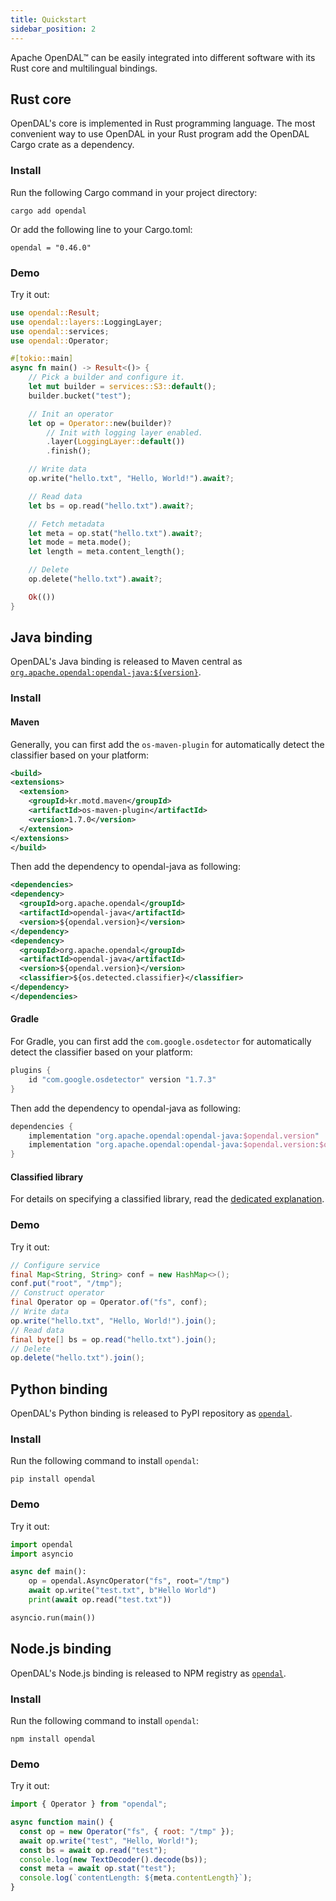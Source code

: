 ```yaml
---
title: Quickstart
sidebar_position: 2
---
```


Apache OpenDAL™ can be easily integrated into different software with its Rust core and multilingual bindings.

## Rust core

OpenDAL's core is implemented in Rust programming language. The most convenient way to use OpenDAL in your Rust program add the OpenDAL Cargo crate as a dependency.

### Install

Run the following Cargo command in your project directory:

```shell
cargo add opendal
```

Or add the following line to your Cargo.toml:

```shell
opendal = "0.46.0"
```

### Demo

Try it out:

```rust
use opendal::Result;
use opendal::layers::LoggingLayer;
use opendal::services;
use opendal::Operator;

#[tokio::main]
async fn main() -> Result<()> {
    // Pick a builder and configure it.
    let mut builder = services::S3::default();
    builder.bucket("test");

    // Init an operator
    let op = Operator::new(builder)?
        // Init with logging layer enabled.
        .layer(LoggingLayer::default())
        .finish();

    // Write data
    op.write("hello.txt", "Hello, World!").await?;

    // Read data
    let bs = op.read("hello.txt").await?;

    // Fetch metadata
    let meta = op.stat("hello.txt").await?;
    let mode = meta.mode();
    let length = meta.content_length();

    // Delete
    op.delete("hello.txt").await?;

    Ok(())
}
```

## Java binding

OpenDAL's Java binding is released to Maven central as [`org.apache.opendal:opendal-java:${version}`](https://central.sonatype.com/artifact/org.apache.opendal/opendal-java).

### Install

#### Maven

Generally, you can first add the `os-maven-plugin` for automatically detect the classifier based on your platform:

```xml
<build>
<extensions>
  <extension>
    <groupId>kr.motd.maven</groupId>
    <artifactId>os-maven-plugin</artifactId>
    <version>1.7.0</version>
  </extension>
</extensions>
</build>
```

Then add the dependency to opendal-java as following:

```xml
<dependencies>
<dependency>
  <groupId>org.apache.opendal</groupId>
  <artifactId>opendal-java</artifactId>
  <version>${opendal.version}</version>
</dependency>
<dependency>
  <groupId>org.apache.opendal</groupId>
  <artifactId>opendal-java</artifactId>
  <version>${opendal.version}</version>
  <classifier>${os.detected.classifier}</classifier>
</dependency>
</dependencies>
```

#### Gradle

For Gradle, you can first add the `com.google.osdetector` for automatically detect the classifier based on your platform:

```groovy
plugins {
    id "com.google.osdetector" version "1.7.3"
}
```

Then add the dependency to opendal-java as following:

```groovy
dependencies {
    implementation "org.apache.opendal:opendal-java:$opendal.version"
    implementation "org.apache.opendal:opendal-java:$opendal.version:$osdetector.classifier"
}
```

#### Classified library

For details on specifying a classified library,
read the [dedicated explanation](https://github.com/apache/opendal/tree/main/bindings/java).

### Demo

Try it out:

```java
// Configure service
final Map<String, String> conf = new HashMap<>();
conf.put("root", "/tmp");
// Construct operator
final Operator op = Operator.of("fs", conf);
// Write data
op.write("hello.txt", "Hello, World!").join();
// Read data
final byte[] bs = op.read("hello.txt").join();
// Delete
op.delete("hello.txt").join();
```

## Python binding

OpenDAL's Python binding is released to PyPI repository as [`opendal`](https://pypi.org/project/opendal/).

### Install

Run the following command to install `opendal`:

```shell
pip install opendal
```

### Demo

Try it out:

```python
import opendal
import asyncio

async def main():
    op = opendal.AsyncOperator("fs", root="/tmp")
    await op.write("test.txt", b"Hello World")
    print(await op.read("test.txt"))

asyncio.run(main())
```

## Node.js binding

OpenDAL's Node.js binding is released to NPM registry as [`opendal`](https://www.npmjs.com/package/opendal).

### Install

Run the following command to install `opendal`:

```shell
npm install opendal
```

### Demo

Try it out:

```javascript
import { Operator } from "opendal";

async function main() {
  const op = new Operator("fs", { root: "/tmp" });
  await op.write("test", "Hello, World!");
  const bs = await op.read("test");
  console.log(new TextDecoder().decode(bs));
  const meta = await op.stat("test");
  console.log(`contentLength: ${meta.contentLength}`);
}
```
